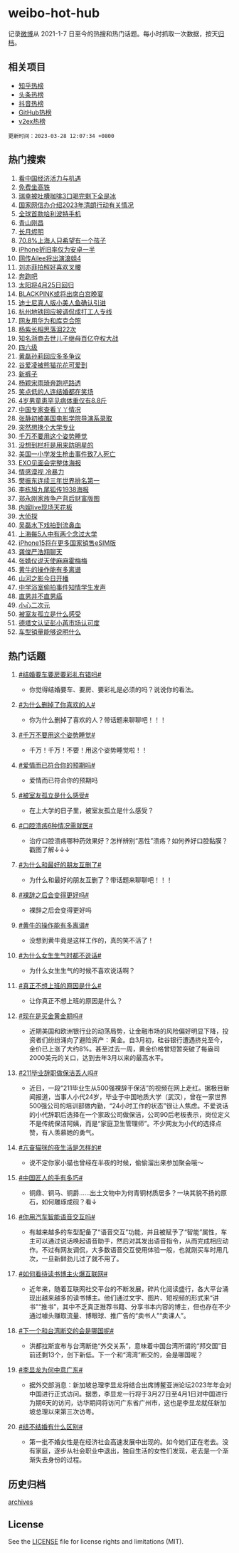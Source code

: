 # weibo-hot-hub

记录[微博](https://www.weibo.com)从 2021-1-7 日至今的热搜和热门话题。每小时抓取一次数据，按天[归档](archives)。

## 相关项目

- [知乎热榜](https://github.com/lonnyzhang423/zhihu-hot-hub)
- [头条热榜](https://github.com/lonnyzhang423/toutiao-hot-hub)
- [抖音热榜](https://github.com/lonnyzhang423/douyin-hot-hub)
- [GitHub热榜](https://github.com/lonnyzhang423/github-hot-hub)
- [v2ex热榜](https://github.com/lonnyzhang423/v2ex-hot-hub)


`更新时间：2023-03-28 12:07:34 +0800`

## 热门搜索

1. [看中国经济活力与机遇](https://m.weibo.cn/search?containerid=100103type%3D1%26t%3D10%26q%3D%23%E7%9C%8B%E4%B8%AD%E5%9B%BD%E7%BB%8F%E6%B5%8E%E6%B4%BB%E5%8A%9B%E4%B8%8E%E6%9C%BA%E9%81%87%23&stream_entry_id=51&isnewpage=1&extparam=seat%3D1%26pos%3D0%26cate%3D10103%26c_type%3D51%26stream_entry_id%3D51%26filter_type%3Drealtimehot%26dgr%3D0%26display_time%3D1679976452%26pre_seqid%3D1679976452553024269258&luicode=10000011&lfid=106003type%253D25%2526t%253D3%2526disable_hot%253D1%2526filter_type%253Drealtimehot)
1. [免费坐高铁](https://m.weibo.cn/search?containerid=100103type%3D1%26t%3D10%26q%3D%23%E5%85%8D%E8%B4%B9%E5%9D%90%E9%AB%98%E9%93%81%23&stream_entry_id=31&isnewpage=1&extparam=seat%3D1%26flag%3D16%26pos%3D0%26c_type%3D31%26filter_type%3Drealtimehot%26cate%3D5001%26dgr%3D0%26realpos%3D1%26stream_entry_id%3D31%26q%3D%2523%25E5%2585%258D%25E8%25B4%25B9%25E5%259D%2590%25E9%25AB%2598%25E9%2593%2581%2523%26band_rank%3D1%26lcate%3D5001%26display_time%3D1679976452%26pre_seqid%3D1679976452553024269258&luicode=10000011&lfid=106003type%253D25%2526t%253D3%2526disable_hot%253D1%2526filter_type%253Drealtimehot)
1. [瑞幸被吐槽咖啡3口喝完剩下全是冰](https://m.weibo.cn/search?containerid=100103type%3D1%26t%3D10%26q%3D%23%E7%91%9E%E5%B9%B8%E8%A2%AB%E5%90%90%E6%A7%BD%E5%92%96%E5%95%A13%E5%8F%A3%E5%96%9D%E5%AE%8C%E5%89%A9%E4%B8%8B%E5%85%A8%E6%98%AF%E5%86%B0%23&stream_entry_id=31&isnewpage=1&extparam=seat%3D1%26flag%3D2%26pos%3D1%26c_type%3D31%26filter_type%3Drealtimehot%26cate%3D5001%26dgr%3D0%26realpos%3D2%26stream_entry_id%3D31%26q%3D%2523%25E7%2591%259E%25E5%25B9%25B8%25E8%25A2%25AB%25E5%2590%2590%25E6%25A7%25BD%25E5%2592%2596%25E5%2595%25A13%25E5%258F%25A3%25E5%2596%259D%25E5%25AE%258C%25E5%2589%25A9%25E4%25B8%258B%25E5%2585%25A8%25E6%2598%25AF%25E5%2586%25B0%2523%26band_rank%3D2%26lcate%3D5001%26display_time%3D1679976452%26pre_seqid%3D1679976452553024269258&luicode=10000011&lfid=106003type%253D25%2526t%253D3%2526disable_hot%253D1%2526filter_type%253Drealtimehot)
1. [国家网信办介绍2023年清朗行动有关情况](https://m.weibo.cn/search?containerid=100103type%3D1%26t%3D10%26q%3D%23%E5%9B%BD%E5%AE%B6%E7%BD%91%E4%BF%A1%E5%8A%9E%E4%BB%8B%E7%BB%8D2023%E5%B9%B4%E6%B8%85%E6%9C%97%E8%A1%8C%E5%8A%A8%E6%9C%89%E5%85%B3%E6%83%85%E5%86%B5%23&stream_entry_id=31&isnewpage=1&extparam=seat%3D1%26flag%3D1%26pos%3D2%26c_type%3D31%26filter_type%3Drealtimehot%26cate%3D5001%26dgr%3D0%26realpos%3D3%26stream_entry_id%3D31%26q%3D%2523%25E5%259B%25BD%25E5%25AE%25B6%25E7%25BD%2591%25E4%25BF%25A1%25E5%258A%259E%25E4%25BB%258B%25E7%25BB%258D2023%25E5%25B9%25B4%25E6%25B8%2585%25E6%259C%2597%25E8%25A1%258C%25E5%258A%25A8%25E6%259C%2589%25E5%2585%25B3%25E6%2583%2585%25E5%2586%25B5%2523%26band_rank%3D3%26lcate%3D5001%26display_time%3D1679976452%26pre_seqid%3D1679976452553024269258&luicode=10000011&lfid=106003type%253D25%2526t%253D3%2526disable_hot%253D1%2526filter_type%253Drealtimehot)
1. [全球首款哈利波特手机](https://m.weibo.cn/search?containerid=100103type%3D1%26t%3D10%26q%3D%23%E5%85%A8%E7%90%83%E9%A6%96%E6%AC%BE%E5%93%88%E5%88%A9%E6%B3%A2%E7%89%B9%E6%89%8B%E6%9C%BA%23&stream_entry_id=31&isnewpage=1&extparam=seat%3D1%26pos%3D3%26c_type%3D31%26filter_type%3Drealtimehot%26adid%3D184146%26cate%3D5001%26dgr%3D0%26stream_entry_id%3D31%26topic_ad%3D1%26q%3D%2523%25E5%2585%25A8%25E7%2590%2583%25E9%25A6%2596%25E6%25AC%25BE%25E5%2593%2588%25E5%2588%25A9%25E6%25B3%25A2%25E7%2589%25B9%25E6%2589%258B%25E6%259C%25BA%2523%26band_rank%3D4%26lcate%3D5001%26display_time%3D1679976452%26pre_seqid%3D1679976452553024269258&luicode=10000011&lfid=106003type%253D25%2526t%253D3%2526disable_hot%253D1%2526filter_type%253Drealtimehot)
1. [青山刚昌](https://m.weibo.cn/search?containerid=100103type%3D1%26t%3D10%26q%3D%23%E9%9D%92%E5%B1%B1%E5%88%9A%E6%98%8C%23&stream_entry_id=31&isnewpage=1&extparam=seat%3D1%26flag%3D1%26pos%3D4%26c_type%3D31%26filter_type%3Drealtimehot%26cate%3D5001%26dgr%3D0%26realpos%3D4%26stream_entry_id%3D31%26q%3D%2523%25E9%259D%2592%25E5%25B1%25B1%25E5%2588%259A%25E6%2598%258C%2523%26band_rank%3D4%26lcate%3D5001%26display_time%3D1679976452%26pre_seqid%3D1679976452553024269258&luicode=10000011&lfid=106003type%253D25%2526t%253D3%2526disable_hot%253D1%2526filter_type%253Drealtimehot)
1. [长月烬明](https://m.weibo.cn/search?containerid=100103type%3D1%26t%3D10%26q%3D%E9%95%BF%E6%9C%88%E7%83%AC%E6%98%8E&stream_entry_id=31&isnewpage=1&extparam=seat%3D1%26flag%3D1%26pos%3D5%26c_type%3D31%26filter_type%3Drealtimehot%26cate%3D5001%26dgr%3D0%26realpos%3D5%26stream_entry_id%3D31%26q%3D%25E9%2595%25BF%25E6%259C%2588%25E7%2583%25AC%25E6%2598%258E%26band_rank%3D5%26lcate%3D5001%26display_time%3D1679976452%26pre_seqid%3D1679976452553024269258&luicode=10000011&lfid=106003type%253D25%2526t%253D3%2526disable_hot%253D1%2526filter_type%253Drealtimehot)
1. [70.8%上海人只希望有一个孩子](https://m.weibo.cn/search?containerid=100103type%3D1%26t%3D10%26q%3D%2370.8%25%E4%B8%8A%E6%B5%B7%E4%BA%BA%E5%8F%AA%E5%B8%8C%E6%9C%9B%E6%9C%89%E4%B8%80%E4%B8%AA%E5%AD%A9%E5%AD%90%23&stream_entry_id=31&isnewpage=1&extparam=seat%3D1%26flag%3D1%26pos%3D6%26c_type%3D31%26filter_type%3Drealtimehot%26cate%3D5001%26dgr%3D0%26realpos%3D6%26stream_entry_id%3D31%26q%3D%252370.8%2525%25E4%25B8%258A%25E6%25B5%25B7%25E4%25BA%25BA%25E5%258F%25AA%25E5%25B8%258C%25E6%259C%259B%25E6%259C%2589%25E4%25B8%2580%25E4%25B8%25AA%25E5%25AD%25A9%25E5%25AD%2590%2523%26band_rank%3D6%26lcate%3D5001%26display_time%3D1679976452%26pre_seqid%3D1679976452553024269258&luicode=10000011&lfid=106003type%253D25%2526t%253D3%2526disable_hot%253D1%2526filter_type%253Drealtimehot)
1. [iPhone折旧率仅为安卓一半](https://m.weibo.cn/search?containerid=100103type%3D1%26t%3D10%26q%3D%23iPhone%E6%8A%98%E6%97%A7%E7%8E%87%E4%BB%85%E4%B8%BA%E5%AE%89%E5%8D%93%E4%B8%80%E5%8D%8A%23&stream_entry_id=31&isnewpage=1&extparam=seat%3D1%26flag%3D0%26pos%3D7%26c_type%3D31%26filter_type%3Drealtimehot%26cate%3D5001%26dgr%3D0%26realpos%3D7%26stream_entry_id%3D31%26q%3D%2523iPhone%25E6%258A%2598%25E6%2597%25A7%25E7%258E%2587%25E4%25BB%2585%25E4%25B8%25BA%25E5%25AE%2589%25E5%258D%2593%25E4%25B8%2580%25E5%258D%258A%2523%26band_rank%3D7%26lcate%3D5001%26display_time%3D1679976452%26pre_seqid%3D1679976452553024269258&luicode=10000011&lfid=106003type%253D25%2526t%253D3%2526disable_hot%253D1%2526filter_type%253Drealtimehot)
1. [网传Ailee将出演浪姐4](https://m.weibo.cn/search?containerid=100103type%3D1%26t%3D10%26q%3D%23%E7%BD%91%E4%BC%A0Ailee%E5%B0%86%E5%87%BA%E6%BC%94%E6%B5%AA%E5%A7%904%23&stream_entry_id=31&isnewpage=1&extparam=seat%3D1%26flag%3D1%26pos%3D8%26c_type%3D31%26filter_type%3Drealtimehot%26cate%3D5001%26dgr%3D0%26realpos%3D8%26stream_entry_id%3D31%26q%3D%2523%25E7%25BD%2591%25E4%25BC%25A0Ailee%25E5%25B0%2586%25E5%2587%25BA%25E6%25BC%2594%25E6%25B5%25AA%25E5%25A7%25904%2523%26band_rank%3D8%26lcate%3D5001%26display_time%3D1679976452%26pre_seqid%3D1679976452553024269258&luicode=10000011&lfid=106003type%253D25%2526t%253D3%2526disable_hot%253D1%2526filter_type%253Drealtimehot)
1. [刘亦菲拍照好喜欢叉腰](https://m.weibo.cn/search?containerid=100103type%3D1%26t%3D10%26q%3D%23%E5%88%98%E4%BA%A6%E8%8F%B2%E6%8B%8D%E7%85%A7%E5%A5%BD%E5%96%9C%E6%AC%A2%E5%8F%89%E8%85%B0%23&stream_entry_id=31&isnewpage=1&extparam=seat%3D1%26flag%3D1%26pos%3D9%26c_type%3D31%26filter_type%3Drealtimehot%26cate%3D5001%26dgr%3D0%26realpos%3D9%26stream_entry_id%3D31%26q%3D%2523%25E5%2588%2598%25E4%25BA%25A6%25E8%258F%25B2%25E6%258B%258D%25E7%2585%25A7%25E5%25A5%25BD%25E5%2596%259C%25E6%25AC%25A2%25E5%258F%2589%25E8%2585%25B0%2523%26band_rank%3D9%26lcate%3D5001%26display_time%3D1679976452%26pre_seqid%3D1679976452553024269258&luicode=10000011&lfid=106003type%253D25%2526t%253D3%2526disable_hot%253D1%2526filter_type%253Drealtimehot)
1. [奔跑吧](https://m.weibo.cn/search?containerid=100103type%3D1%26t%3D10%26q%3D%E5%A5%94%E8%B7%91%E5%90%A7&stream_entry_id=31&isnewpage=1&extparam=seat%3D1%26flag%3D1%26pos%3D10%26c_type%3D31%26filter_type%3Drealtimehot%26cate%3D5001%26dgr%3D0%26realpos%3D10%26stream_entry_id%3D31%26q%3D%25E5%25A5%2594%25E8%25B7%2591%25E5%2590%25A7%26band_rank%3D10%26lcate%3D5001%26display_time%3D1679976452%26pre_seqid%3D1679976452553024269258&luicode=10000011&lfid=106003type%253D25%2526t%253D3%2526disable_hot%253D1%2526filter_type%253Drealtimehot)
1. [太阳将4月25日回归](https://m.weibo.cn/search?containerid=100103type%3D1%26t%3D10%26q%3D%23%E5%A4%AA%E9%98%B3%E5%B0%864%E6%9C%8825%E6%97%A5%E5%9B%9E%E5%BD%92%23&stream_entry_id=31&isnewpage=1&extparam=seat%3D1%26flag%3D1%26pos%3D11%26c_type%3D31%26filter_type%3Drealtimehot%26cate%3D5001%26dgr%3D0%26realpos%3D11%26stream_entry_id%3D31%26q%3D%2523%25E5%25A4%25AA%25E9%2598%25B3%25E5%25B0%25864%25E6%259C%258825%25E6%2597%25A5%25E5%259B%259E%25E5%25BD%2592%2523%26band_rank%3D11%26lcate%3D5001%26display_time%3D1679976452%26pre_seqid%3D1679976452553024269258&luicode=10000011&lfid=106003type%253D25%2526t%253D3%2526disable_hot%253D1%2526filter_type%253Drealtimehot)
1. [BLACKPINK或将出席白宫晚宴](https://m.weibo.cn/search?containerid=100103type%3D1%26t%3D10%26q%3D%23BLACKPINK%E6%88%96%E5%B0%86%E5%87%BA%E5%B8%AD%E7%99%BD%E5%AE%AB%E6%99%9A%E5%AE%B4%23&stream_entry_id=31&isnewpage=1&extparam=seat%3D1%26flag%3D0%26pos%3D12%26c_type%3D31%26filter_type%3Drealtimehot%26cate%3D5001%26dgr%3D0%26realpos%3D12%26stream_entry_id%3D31%26q%3D%2523BLACKPINK%25E6%2588%2596%25E5%25B0%2586%25E5%2587%25BA%25E5%25B8%25AD%25E7%2599%25BD%25E5%25AE%25AB%25E6%2599%259A%25E5%25AE%25B4%2523%26band_rank%3D12%26lcate%3D5001%26display_time%3D1679976452%26pre_seqid%3D1679976452553024269258&luicode=10000011&lfid=106003type%253D25%2526t%253D3%2526disable_hot%253D1%2526filter_type%253Drealtimehot)
1. [迪士尼真人版小美人鱼确认引进](https://m.weibo.cn/search?containerid=100103type%3D1%26t%3D10%26q%3D%23%E8%BF%AA%E5%A3%AB%E5%B0%BC%E7%9C%9F%E4%BA%BA%E7%89%88%E5%B0%8F%E7%BE%8E%E4%BA%BA%E9%B1%BC%E7%A1%AE%E8%AE%A4%E5%BC%95%E8%BF%9B%23&stream_entry_id=31&isnewpage=1&extparam=seat%3D1%26flag%3D1%26pos%3D13%26c_type%3D31%26filter_type%3Drealtimehot%26cate%3D5001%26dgr%3D0%26realpos%3D13%26stream_entry_id%3D31%26q%3D%2523%25E8%25BF%25AA%25E5%25A3%25AB%25E5%25B0%25BC%25E7%259C%259F%25E4%25BA%25BA%25E7%2589%2588%25E5%25B0%258F%25E7%25BE%258E%25E4%25BA%25BA%25E9%25B1%25BC%25E7%25A1%25AE%25E8%25AE%25A4%25E5%25BC%2595%25E8%25BF%259B%2523%26band_rank%3D13%26lcate%3D5001%26display_time%3D1679976452%26pre_seqid%3D1679976452553024269258&luicode=10000011&lfid=106003type%253D25%2526t%253D3%2526disable_hot%253D1%2526filter_type%253Drealtimehot)
1. [杭州地铁回应被调侃成打工人专线](https://m.weibo.cn/search?containerid=100103type%3D1%26t%3D10%26q%3D%23%E6%9D%AD%E5%B7%9E%E5%9C%B0%E9%93%81%E5%9B%9E%E5%BA%94%E8%A2%AB%E8%B0%83%E4%BE%83%E6%88%90%E6%89%93%E5%B7%A5%E4%BA%BA%E4%B8%93%E7%BA%BF%23&stream_entry_id=31&isnewpage=1&extparam=seat%3D1%26flag%3D1%26pos%3D14%26c_type%3D31%26filter_type%3Drealtimehot%26cate%3D5001%26dgr%3D0%26realpos%3D14%26stream_entry_id%3D31%26q%3D%2523%25E6%259D%25AD%25E5%25B7%259E%25E5%259C%25B0%25E9%2593%2581%25E5%259B%259E%25E5%25BA%2594%25E8%25A2%25AB%25E8%25B0%2583%25E4%25BE%2583%25E6%2588%2590%25E6%2589%2593%25E5%25B7%25A5%25E4%25BA%25BA%25E4%25B8%2593%25E7%25BA%25BF%2523%26band_rank%3D14%26lcate%3D5001%26display_time%3D1679976452%26pre_seqid%3D1679976452553024269258&luicode=10000011&lfid=106003type%253D25%2526t%253D3%2526disable_hot%253D1%2526filter_type%253Drealtimehot)
1. [网友用华为和库克合照](https://m.weibo.cn/search?containerid=100103type%3D1%26t%3D10%26q%3D%23%E7%BD%91%E5%8F%8B%E7%94%A8%E5%8D%8E%E4%B8%BA%E5%92%8C%E5%BA%93%E5%85%8B%E5%90%88%E7%85%A7%23&stream_entry_id=31&isnewpage=1&extparam=seat%3D1%26flag%3D1%26pos%3D15%26c_type%3D31%26filter_type%3Drealtimehot%26cate%3D5001%26dgr%3D0%26realpos%3D15%26stream_entry_id%3D31%26q%3D%2523%25E7%25BD%2591%25E5%258F%258B%25E7%2594%25A8%25E5%258D%258E%25E4%25B8%25BA%25E5%2592%258C%25E5%25BA%2593%25E5%2585%258B%25E5%2590%2588%25E7%2585%25A7%2523%26band_rank%3D15%26lcate%3D5001%26display_time%3D1679976452%26pre_seqid%3D1679976452553024269258&luicode=10000011&lfid=106003type%253D25%2526t%253D3%2526disable_hot%253D1%2526filter_type%253Drealtimehot)
1. [杨紫长相思落泪22次](https://m.weibo.cn/search?containerid=100103type%3D1%26t%3D10%26q%3D%23%E6%9D%A8%E7%B4%AB%E9%95%BF%E7%9B%B8%E6%80%9D%E8%90%BD%E6%B3%AA22%E6%AC%A1%23&stream_entry_id=31&isnewpage=1&extparam=seat%3D1%26flag%3D1%26pos%3D16%26c_type%3D31%26filter_type%3Drealtimehot%26cate%3D5001%26dgr%3D0%26realpos%3D16%26stream_entry_id%3D31%26q%3D%2523%25E6%259D%25A8%25E7%25B4%25AB%25E9%2595%25BF%25E7%259B%25B8%25E6%2580%259D%25E8%2590%25BD%25E6%25B3%25AA22%25E6%25AC%25A1%2523%26band_rank%3D16%26lcate%3D5001%26display_time%3D1679976452%26pre_seqid%3D1679976452553024269258&luicode=10000011&lfid=106003type%253D25%2526t%253D3%2526disable_hot%253D1%2526filter_type%253Drealtimehot)
1. [知名浙商去世儿子继母百亿夺权大战](https://m.weibo.cn/search?containerid=100103type%3D1%26t%3D10%26q%3D%23%E7%9F%A5%E5%90%8D%E6%B5%99%E5%95%86%E5%8E%BB%E4%B8%96%E5%84%BF%E5%AD%90%E7%BB%A7%E6%AF%8D%E7%99%BE%E4%BA%BF%E5%A4%BA%E6%9D%83%E5%A4%A7%E6%88%98%23&stream_entry_id=31&isnewpage=1&extparam=seat%3D1%26flag%3D2%26pos%3D17%26c_type%3D31%26filter_type%3Drealtimehot%26cate%3D5001%26dgr%3D0%26realpos%3D17%26stream_entry_id%3D31%26q%3D%2523%25E7%259F%25A5%25E5%2590%258D%25E6%25B5%2599%25E5%2595%2586%25E5%258E%25BB%25E4%25B8%2596%25E5%2584%25BF%25E5%25AD%2590%25E7%25BB%25A7%25E6%25AF%258D%25E7%2599%25BE%25E4%25BA%25BF%25E5%25A4%25BA%25E6%259D%2583%25E5%25A4%25A7%25E6%2588%2598%2523%26band_rank%3D17%26lcate%3D5001%26display_time%3D1679976452%26pre_seqid%3D1679976452553024269258&luicode=10000011&lfid=106003type%253D25%2526t%253D3%2526disable_hot%253D1%2526filter_type%253Drealtimehot)
1. [四六级](https://m.weibo.cn/search?containerid=100103type%3D1%26t%3D10%26q%3D%E5%9B%9B%E5%85%AD%E7%BA%A7&stream_entry_id=31&isnewpage=1&extparam=seat%3D1%26flag%3D0%26pos%3D18%26c_type%3D31%26filter_type%3Drealtimehot%26cate%3D5001%26dgr%3D0%26realpos%3D18%26stream_entry_id%3D31%26q%3D%25E5%259B%259B%25E5%2585%25AD%25E7%25BA%25A7%26band_rank%3D18%26lcate%3D5001%26display_time%3D1679976452%26pre_seqid%3D1679976452553024269258&luicode=10000011&lfid=106003type%253D25%2526t%253D3%2526disable_hot%253D1%2526filter_type%253Drealtimehot)
1. [黄磊孙莉回应多多争议](https://m.weibo.cn/search?containerid=100103type%3D1%26t%3D10%26q%3D%23%E9%BB%84%E7%A3%8A%E5%AD%99%E8%8E%89%E5%9B%9E%E5%BA%94%E5%A4%9A%E5%A4%9A%E4%BA%89%E8%AE%AE%23&stream_entry_id=31&isnewpage=1&extparam=seat%3D1%26flag%3D2%26pos%3D19%26c_type%3D31%26filter_type%3Drealtimehot%26cate%3D5001%26dgr%3D0%26realpos%3D19%26stream_entry_id%3D31%26q%3D%2523%25E9%25BB%2584%25E7%25A3%258A%25E5%25AD%2599%25E8%258E%2589%25E5%259B%259E%25E5%25BA%2594%25E5%25A4%259A%25E5%25A4%259A%25E4%25BA%2589%25E8%25AE%25AE%2523%26band_rank%3D19%26lcate%3D5001%26display_time%3D1679976452%26pre_seqid%3D1679976452553024269258&luicode=10000011&lfid=106003type%253D25%2526t%253D3%2526disable_hot%253D1%2526filter_type%253Drealtimehot)
1. [谷爱凌被熊猫花花可爱到](https://m.weibo.cn/search?containerid=100103type%3D1%26t%3D10%26q%3D%23%E8%B0%B7%E7%88%B1%E5%87%8C%E8%A2%AB%E7%86%8A%E7%8C%AB%E8%8A%B1%E8%8A%B1%E5%8F%AF%E7%88%B1%E5%88%B0%23&stream_entry_id=31&isnewpage=1&extparam=seat%3D1%26flag%3D0%26pos%3D20%26c_type%3D31%26filter_type%3Drealtimehot%26cate%3D5001%26dgr%3D0%26realpos%3D20%26stream_entry_id%3D31%26q%3D%2523%25E8%25B0%25B7%25E7%2588%25B1%25E5%2587%258C%25E8%25A2%25AB%25E7%2586%258A%25E7%258C%25AB%25E8%258A%25B1%25E8%258A%25B1%25E5%258F%25AF%25E7%2588%25B1%25E5%2588%25B0%2523%26band_rank%3D20%26lcate%3D5001%26display_time%3D1679976452%26pre_seqid%3D1679976452553024269258&luicode=10000011&lfid=106003type%253D25%2526t%253D3%2526disable_hot%253D1%2526filter_type%253Drealtimehot)
1. [新裤子](https://m.weibo.cn/search?containerid=100103type%3D1%26t%3D10%26q%3D%E6%96%B0%E8%A3%A4%E5%AD%90&stream_entry_id=31&isnewpage=1&extparam=seat%3D1%26flag%3D1%26pos%3D21%26c_type%3D31%26filter_type%3Drealtimehot%26cate%3D5001%26dgr%3D0%26realpos%3D21%26stream_entry_id%3D31%26q%3D%25E6%2596%25B0%25E8%25A3%25A4%25E5%25AD%2590%26band_rank%3D21%26lcate%3D5001%26display_time%3D1679976452%26pre_seqid%3D1679976452553024269258&luicode=10000011&lfid=106003type%253D25%2526t%253D3%2526disable_hot%253D1%2526filter_type%253Drealtimehot)
1. [杨颖宋雨琦奔跑吧路透](https://m.weibo.cn/search?containerid=100103type%3D1%26t%3D10%26q%3D%23%E6%9D%A8%E9%A2%96%E5%AE%8B%E9%9B%A8%E7%90%A6%E5%A5%94%E8%B7%91%E5%90%A7%E8%B7%AF%E9%80%8F%23&stream_entry_id=31&isnewpage=1&extparam=seat%3D1%26flag%3D1%26pos%3D22%26c_type%3D31%26filter_type%3Drealtimehot%26cate%3D5001%26dgr%3D0%26realpos%3D22%26stream_entry_id%3D31%26q%3D%2523%25E6%259D%25A8%25E9%25A2%2596%25E5%25AE%258B%25E9%259B%25A8%25E7%2590%25A6%25E5%25A5%2594%25E8%25B7%2591%25E5%2590%25A7%25E8%25B7%25AF%25E9%2580%258F%2523%26band_rank%3D22%26lcate%3D5001%26display_time%3D1679976452%26pre_seqid%3D1679976452553024269258&luicode=10000011&lfid=106003type%253D25%2526t%253D3%2526disable_hot%253D1%2526filter_type%253Drealtimehot)
1. [笑点低的人连结婚都在笑场](https://m.weibo.cn/search?containerid=100103type%3D1%26t%3D10%26q%3D%23%E7%AC%91%E7%82%B9%E4%BD%8E%E7%9A%84%E4%BA%BA%E8%BF%9E%E7%BB%93%E5%A9%9A%E9%83%BD%E5%9C%A8%E7%AC%91%E5%9C%BA%23&stream_entry_id=31&isnewpage=1&extparam=seat%3D1%26flag%3D1%26pos%3D23%26c_type%3D31%26filter_type%3Drealtimehot%26cate%3D5001%26dgr%3D0%26realpos%3D23%26stream_entry_id%3D31%26q%3D%2523%25E7%25AC%2591%25E7%2582%25B9%25E4%25BD%258E%25E7%259A%2584%25E4%25BA%25BA%25E8%25BF%259E%25E7%25BB%2593%25E5%25A9%259A%25E9%2583%25BD%25E5%259C%25A8%25E7%25AC%2591%25E5%259C%25BA%2523%26band_rank%3D23%26lcate%3D5001%26display_time%3D1679976452%26pre_seqid%3D1679976452553024269258&luicode=10000011&lfid=106003type%253D25%2526t%253D3%2526disable_hot%253D1%2526filter_type%253Drealtimehot)
1. [4岁男童患罕见病体重仅有8.8斤](https://m.weibo.cn/search?containerid=100103type%3D1%26t%3D10%26q%3D%234%E5%B2%81%E7%94%B7%E7%AB%A5%E6%82%A3%E7%BD%95%E8%A7%81%E7%97%85%E4%BD%93%E9%87%8D%E4%BB%85%E6%9C%898.8%E6%96%A4%23&stream_entry_id=31&isnewpage=1&extparam=seat%3D1%26flag%3D1%26pos%3D24%26c_type%3D31%26filter_type%3Drealtimehot%26cate%3D5001%26dgr%3D0%26realpos%3D24%26stream_entry_id%3D31%26q%3D%25234%25E5%25B2%2581%25E7%2594%25B7%25E7%25AB%25A5%25E6%2582%25A3%25E7%25BD%2595%25E8%25A7%2581%25E7%2597%2585%25E4%25BD%2593%25E9%2587%258D%25E4%25BB%2585%25E6%259C%25898.8%25E6%2596%25A4%2523%26band_rank%3D24%26lcate%3D5001%26display_time%3D1679976452%26pre_seqid%3D1679976452553024269258&luicode=10000011&lfid=106003type%253D25%2526t%253D3%2526disable_hot%253D1%2526filter_type%253Drealtimehot)
1. [中国专家查看丫丫情况](https://m.weibo.cn/search?containerid=100103type%3D1%26t%3D10%26q%3D%23%E4%B8%AD%E5%9B%BD%E4%B8%93%E5%AE%B6%E6%9F%A5%E7%9C%8B%E4%B8%AB%E4%B8%AB%E6%83%85%E5%86%B5%23&stream_entry_id=31&isnewpage=1&extparam=seat%3D1%26flag%3D0%26pos%3D25%26c_type%3D31%26filter_type%3Drealtimehot%26cate%3D5001%26dgr%3D0%26realpos%3D25%26stream_entry_id%3D31%26q%3D%2523%25E4%25B8%25AD%25E5%259B%25BD%25E4%25B8%2593%25E5%25AE%25B6%25E6%259F%25A5%25E7%259C%258B%25E4%25B8%25AB%25E4%25B8%25AB%25E6%2583%2585%25E5%2586%25B5%2523%26band_rank%3D25%26lcate%3D5001%26display_time%3D1679976452%26pre_seqid%3D1679976452553024269258&luicode=10000011&lfid=106003type%253D25%2526t%253D3%2526disable_hot%253D1%2526filter_type%253Drealtimehot)
1. [张静初被美国电影学院导演系录取](https://m.weibo.cn/search?containerid=100103type%3D1%26t%3D10%26q%3D%23%E5%BC%A0%E9%9D%99%E5%88%9D%E8%A2%AB%E7%BE%8E%E5%9B%BD%E7%94%B5%E5%BD%B1%E5%AD%A6%E9%99%A2%E5%AF%BC%E6%BC%94%E7%B3%BB%E5%BD%95%E5%8F%96%23&stream_entry_id=31&isnewpage=1&extparam=seat%3D1%26flag%3D1%26pos%3D26%26c_type%3D31%26filter_type%3Drealtimehot%26cate%3D5001%26dgr%3D0%26realpos%3D26%26stream_entry_id%3D31%26q%3D%2523%25E5%25BC%25A0%25E9%259D%2599%25E5%2588%259D%25E8%25A2%25AB%25E7%25BE%258E%25E5%259B%25BD%25E7%2594%25B5%25E5%25BD%25B1%25E5%25AD%25A6%25E9%2599%25A2%25E5%25AF%25BC%25E6%25BC%2594%25E7%25B3%25BB%25E5%25BD%2595%25E5%258F%2596%2523%26band_rank%3D26%26lcate%3D5001%26display_time%3D1679976452%26pre_seqid%3D1679976452553024269258&luicode=10000011&lfid=106003type%253D25%2526t%253D3%2526disable_hot%253D1%2526filter_type%253Drealtimehot)
1. [突然想换个大学专业](https://m.weibo.cn/search?containerid=100103type%3D1%26t%3D10%26q%3D%23%E7%AA%81%E7%84%B6%E6%83%B3%E6%8D%A2%E4%B8%AA%E5%A4%A7%E5%AD%A6%E4%B8%93%E4%B8%9A%23&stream_entry_id=31&isnewpage=1&extparam=seat%3D1%26flag%3D1%26pos%3D27%26c_type%3D31%26filter_type%3Drealtimehot%26cate%3D5001%26dgr%3D0%26realpos%3D27%26stream_entry_id%3D31%26q%3D%2523%25E7%25AA%2581%25E7%2584%25B6%25E6%2583%25B3%25E6%258D%25A2%25E4%25B8%25AA%25E5%25A4%25A7%25E5%25AD%25A6%25E4%25B8%2593%25E4%25B8%259A%2523%26band_rank%3D27%26lcate%3D5001%26display_time%3D1679976452%26pre_seqid%3D1679976452553024269258&luicode=10000011&lfid=106003type%253D25%2526t%253D3%2526disable_hot%253D1%2526filter_type%253Drealtimehot)
1. [千万不要用这个姿势睡觉](https://m.weibo.cn/search?containerid=100103type%3D1%26t%3D10%26q%3D%23%E5%8D%83%E4%B8%87%E4%B8%8D%E8%A6%81%E7%94%A8%E8%BF%99%E4%B8%AA%E5%A7%BF%E5%8A%BF%E7%9D%A1%E8%A7%89%23&stream_entry_id=31&isnewpage=1&extparam=seat%3D1%26flag%3D0%26pos%3D28%26c_type%3D31%26filter_type%3Drealtimehot%26cate%3D5001%26dgr%3D0%26realpos%3D28%26stream_entry_id%3D31%26q%3D%2523%25E5%258D%2583%25E4%25B8%2587%25E4%25B8%258D%25E8%25A6%2581%25E7%2594%25A8%25E8%25BF%2599%25E4%25B8%25AA%25E5%25A7%25BF%25E5%258A%25BF%25E7%259D%25A1%25E8%25A7%2589%2523%26band_rank%3D28%26lcate%3D5001%26display_time%3D1679976452%26pre_seqid%3D1679976452553024269258&luicode=10000011&lfid=106003type%253D25%2526t%253D3%2526disable_hot%253D1%2526filter_type%253Drealtimehot)
1. [没想到栏杆是用来防明星的](https://m.weibo.cn/search?containerid=100103type%3D1%26t%3D10%26q%3D%23%E6%B2%A1%E6%83%B3%E5%88%B0%E6%A0%8F%E6%9D%86%E6%98%AF%E7%94%A8%E6%9D%A5%E9%98%B2%E6%98%8E%E6%98%9F%E7%9A%84%23&stream_entry_id=31&isnewpage=1&extparam=seat%3D1%26flag%3D1%26pos%3D29%26c_type%3D31%26filter_type%3Drealtimehot%26cate%3D5001%26dgr%3D0%26realpos%3D29%26stream_entry_id%3D31%26q%3D%2523%25E6%25B2%25A1%25E6%2583%25B3%25E5%2588%25B0%25E6%25A0%258F%25E6%259D%2586%25E6%2598%25AF%25E7%2594%25A8%25E6%259D%25A5%25E9%2598%25B2%25E6%2598%258E%25E6%2598%259F%25E7%259A%2584%2523%26band_rank%3D29%26lcate%3D5001%26display_time%3D1679976452%26pre_seqid%3D1679976452553024269258&luicode=10000011&lfid=106003type%253D25%2526t%253D3%2526disable_hot%253D1%2526filter_type%253Drealtimehot)
1. [美国一小学发生枪击事件致7人死亡](https://m.weibo.cn/search?containerid=100103type%3D1%26t%3D10%26q%3D%23%E7%BE%8E%E5%9B%BD%E4%B8%80%E5%B0%8F%E5%AD%A6%E5%8F%91%E7%94%9F%E6%9E%AA%E5%87%BB%E4%BA%8B%E4%BB%B6%E8%87%B47%E4%BA%BA%E6%AD%BB%E4%BA%A1%23&stream_entry_id=31&isnewpage=1&extparam=seat%3D1%26flag%3D0%26pos%3D30%26c_type%3D31%26filter_type%3Drealtimehot%26cate%3D5001%26dgr%3D0%26realpos%3D30%26stream_entry_id%3D31%26q%3D%2523%25E7%25BE%258E%25E5%259B%25BD%25E4%25B8%2580%25E5%25B0%258F%25E5%25AD%25A6%25E5%258F%2591%25E7%2594%259F%25E6%259E%25AA%25E5%2587%25BB%25E4%25BA%258B%25E4%25BB%25B6%25E8%2587%25B47%25E4%25BA%25BA%25E6%25AD%25BB%25E4%25BA%25A1%2523%26band_rank%3D30%26lcate%3D5001%26display_time%3D1679976452%26pre_seqid%3D1679976452553024269258&luicode=10000011&lfid=106003type%253D25%2526t%253D3%2526disable_hot%253D1%2526filter_type%253Drealtimehot)
1. [EXO见面会完整体海报](https://m.weibo.cn/search?containerid=100103type%3D1%26t%3D10%26q%3D%23EXO%E8%A7%81%E9%9D%A2%E4%BC%9A%E5%AE%8C%E6%95%B4%E4%BD%93%E6%B5%B7%E6%8A%A5%23&stream_entry_id=31&isnewpage=1&extparam=seat%3D1%26flag%3D1%26pos%3D31%26c_type%3D31%26filter_type%3Drealtimehot%26cate%3D5001%26dgr%3D0%26realpos%3D31%26stream_entry_id%3D31%26q%3D%2523EXO%25E8%25A7%2581%25E9%259D%25A2%25E4%25BC%259A%25E5%25AE%258C%25E6%2595%25B4%25E4%25BD%2593%25E6%25B5%25B7%25E6%258A%25A5%2523%26band_rank%3D31%26lcate%3D5001%26display_time%3D1679976452%26pre_seqid%3D1679976452553024269258&luicode=10000011&lfid=106003type%253D25%2526t%253D3%2526disable_hot%253D1%2526filter_type%253Drealtimehot)
1. [情感漠视 冷暴力](https://m.weibo.cn/search?containerid=100103type%3D1%26t%3D10%26q%3D%E6%83%85%E6%84%9F%E6%BC%A0%E8%A7%86+%E5%86%B7%E6%9A%B4%E5%8A%9B&stream_entry_id=31&isnewpage=1&extparam=seat%3D1%26flag%3D0%26pos%3D32%26c_type%3D31%26filter_type%3Drealtimehot%26cate%3D5001%26dgr%3D0%26realpos%3D32%26stream_entry_id%3D31%26q%3D%25E6%2583%2585%25E6%2584%259F%25E6%25BC%25A0%25E8%25A7%2586%2520%25E5%2586%25B7%25E6%259A%25B4%25E5%258A%259B%26band_rank%3D32%26lcate%3D5001%26display_time%3D1679976452%26pre_seqid%3D1679976452553024269258&luicode=10000011&lfid=106003type%253D25%2526t%253D3%2526disable_hot%253D1%2526filter_type%253Drealtimehot)
1. [樊振东连续三年世界排名第一](https://m.weibo.cn/search?containerid=100103type%3D1%26t%3D10%26q%3D%23%E6%A8%8A%E6%8C%AF%E4%B8%9C%E8%BF%9E%E7%BB%AD%E4%B8%89%E5%B9%B4%E4%B8%96%E7%95%8C%E6%8E%92%E5%90%8D%E7%AC%AC%E4%B8%80%23&stream_entry_id=31&isnewpage=1&extparam=seat%3D1%26flag%3D0%26pos%3D33%26c_type%3D31%26filter_type%3Drealtimehot%26cate%3D5001%26dgr%3D0%26realpos%3D33%26stream_entry_id%3D31%26q%3D%2523%25E6%25A8%258A%25E6%258C%25AF%25E4%25B8%259C%25E8%25BF%259E%25E7%25BB%25AD%25E4%25B8%2589%25E5%25B9%25B4%25E4%25B8%2596%25E7%2595%258C%25E6%258E%2592%25E5%2590%258D%25E7%25AC%25AC%25E4%25B8%2580%2523%26band_rank%3D33%26lcate%3D5001%26display_time%3D1679976452%26pre_seqid%3D1679976452553024269258&luicode=10000011&lfid=106003type%253D25%2526t%253D3%2526disable_hot%253D1%2526filter_type%253Drealtimehot)
1. [李栋旭九尾狐传1938海报](https://m.weibo.cn/search?containerid=100103type%3D1%26t%3D10%26q%3D%23%E6%9D%8E%E6%A0%8B%E6%97%AD%E4%B9%9D%E5%B0%BE%E7%8B%90%E4%BC%A01938%E6%B5%B7%E6%8A%A5%23&stream_entry_id=31&isnewpage=1&extparam=seat%3D1%26flag%3D0%26pos%3D34%26c_type%3D31%26filter_type%3Drealtimehot%26cate%3D5001%26dgr%3D0%26realpos%3D34%26stream_entry_id%3D31%26q%3D%2523%25E6%259D%258E%25E6%25A0%258B%25E6%2597%25AD%25E4%25B9%259D%25E5%25B0%25BE%25E7%258B%2590%25E4%25BC%25A01938%25E6%25B5%25B7%25E6%258A%25A5%2523%26band_rank%3D34%26lcate%3D5001%26display_time%3D1679976452%26pre_seqid%3D1679976452553024269258&luicode=10000011&lfid=106003type%253D25%2526t%253D3%2526disable_hot%253D1%2526filter_type%253Drealtimehot)
1. [郑永刚家族争产背后财富版图](https://m.weibo.cn/search?containerid=100103type%3D1%26t%3D10%26q%3D%23%E9%83%91%E6%B0%B8%E5%88%9A%E5%AE%B6%E6%97%8F%E4%BA%89%E4%BA%A7%E8%83%8C%E5%90%8E%E8%B4%A2%E5%AF%8C%E7%89%88%E5%9B%BE%23&stream_entry_id=31&isnewpage=1&extparam=seat%3D1%26flag%3D1%26pos%3D35%26c_type%3D31%26filter_type%3Drealtimehot%26cate%3D5001%26dgr%3D0%26realpos%3D35%26stream_entry_id%3D31%26q%3D%2523%25E9%2583%2591%25E6%25B0%25B8%25E5%2588%259A%25E5%25AE%25B6%25E6%2597%258F%25E4%25BA%2589%25E4%25BA%25A7%25E8%2583%258C%25E5%2590%258E%25E8%25B4%25A2%25E5%25AF%258C%25E7%2589%2588%25E5%259B%25BE%2523%26band_rank%3D35%26lcate%3D5001%26display_time%3D1679976452%26pre_seqid%3D1679976452553024269258&luicode=10000011&lfid=106003type%253D25%2526t%253D3%2526disable_hot%253D1%2526filter_type%253Drealtimehot)
1. [内娱live现场天花板](https://m.weibo.cn/search?containerid=100103type%3D1%26t%3D10%26q%3D%23%E5%86%85%E5%A8%B1live%E7%8E%B0%E5%9C%BA%E5%A4%A9%E8%8A%B1%E6%9D%BF%23&stream_entry_id=31&isnewpage=1&extparam=seat%3D1%26flag%3D1%26pos%3D36%26c_type%3D31%26filter_type%3Drealtimehot%26cate%3D5001%26dgr%3D0%26realpos%3D36%26stream_entry_id%3D31%26q%3D%2523%25E5%2586%2585%25E5%25A8%25B1live%25E7%258E%25B0%25E5%259C%25BA%25E5%25A4%25A9%25E8%258A%25B1%25E6%259D%25BF%2523%26band_rank%3D36%26lcate%3D5001%26display_time%3D1679976452%26pre_seqid%3D1679976452553024269258&luicode=10000011&lfid=106003type%253D25%2526t%253D3%2526disable_hot%253D1%2526filter_type%253Drealtimehot)
1. [大侦探](https://m.weibo.cn/search?containerid=100103type%3D1%26t%3D10%26q%3D%E5%A4%A7%E4%BE%A6%E6%8E%A2&stream_entry_id=31&isnewpage=1&extparam=seat%3D1%26flag%3D1%26pos%3D37%26c_type%3D31%26filter_type%3Drealtimehot%26cate%3D5001%26dgr%3D0%26realpos%3D37%26stream_entry_id%3D31%26q%3D%25E5%25A4%25A7%25E4%25BE%25A6%25E6%258E%25A2%26band_rank%3D37%26lcate%3D5001%26display_time%3D1679976452%26pre_seqid%3D1679976452553024269258&luicode=10000011&lfid=106003type%253D25%2526t%253D3%2526disable_hot%253D1%2526filter_type%253Drealtimehot)
1. [吴磊水下戏拍到流鼻血](https://m.weibo.cn/search?containerid=100103type%3D1%26t%3D10%26q%3D%23%E5%90%B4%E7%A3%8A%E6%B0%B4%E4%B8%8B%E6%88%8F%E6%8B%8D%E5%88%B0%E6%B5%81%E9%BC%BB%E8%A1%80%23&stream_entry_id=31&isnewpage=1&extparam=seat%3D1%26flag%3D0%26pos%3D38%26c_type%3D31%26filter_type%3Drealtimehot%26cate%3D5001%26dgr%3D0%26realpos%3D38%26stream_entry_id%3D31%26q%3D%2523%25E5%2590%25B4%25E7%25A3%258A%25E6%25B0%25B4%25E4%25B8%258B%25E6%2588%258F%25E6%258B%258D%25E5%2588%25B0%25E6%25B5%2581%25E9%25BC%25BB%25E8%25A1%2580%2523%26band_rank%3D38%26lcate%3D5001%26display_time%3D1679976452%26pre_seqid%3D1679976452553024269258&luicode=10000011&lfid=106003type%253D25%2526t%253D3%2526disable_hot%253D1%2526filter_type%253Drealtimehot)
1. [上海每5人中有两个念过大学](https://m.weibo.cn/search?containerid=100103type%3D1%26t%3D10%26q%3D%23%E4%B8%8A%E6%B5%B7%E6%AF%8F5%E4%BA%BA%E4%B8%AD%E6%9C%89%E4%B8%A4%E4%B8%AA%E5%BF%B5%E8%BF%87%E5%A4%A7%E5%AD%A6%23&stream_entry_id=31&isnewpage=1&extparam=seat%3D1%26flag%3D0%26pos%3D39%26c_type%3D31%26filter_type%3Drealtimehot%26cate%3D5001%26dgr%3D0%26realpos%3D39%26stream_entry_id%3D31%26q%3D%2523%25E4%25B8%258A%25E6%25B5%25B7%25E6%25AF%258F5%25E4%25BA%25BA%25E4%25B8%25AD%25E6%259C%2589%25E4%25B8%25A4%25E4%25B8%25AA%25E5%25BF%25B5%25E8%25BF%2587%25E5%25A4%25A7%25E5%25AD%25A6%2523%26band_rank%3D39%26lcate%3D5001%26display_time%3D1679976452%26pre_seqid%3D1679976452553024269258&luicode=10000011&lfid=106003type%253D25%2526t%253D3%2526disable_hot%253D1%2526filter_type%253Drealtimehot)
1. [iPhone15将在更多国家销售eSIM版](https://m.weibo.cn/search?containerid=100103type%3D1%26t%3D10%26q%3D%23iPhone15%E5%B0%86%E5%9C%A8%E6%9B%B4%E5%A4%9A%E5%9B%BD%E5%AE%B6%E9%94%80%E5%94%AEeSIM%E7%89%88%23&stream_entry_id=31&isnewpage=1&extparam=seat%3D1%26flag%3D0%26pos%3D40%26c_type%3D31%26filter_type%3Drealtimehot%26cate%3D5001%26dgr%3D0%26realpos%3D40%26stream_entry_id%3D31%26q%3D%2523iPhone15%25E5%25B0%2586%25E5%259C%25A8%25E6%259B%25B4%25E5%25A4%259A%25E5%259B%25BD%25E5%25AE%25B6%25E9%2594%2580%25E5%2594%25AEeSIM%25E7%2589%2588%2523%26band_rank%3D40%26lcate%3D5001%26display_time%3D1679976452%26pre_seqid%3D1679976452553024269258&luicode=10000011&lfid=106003type%253D25%2526t%253D3%2526disable_hot%253D1%2526filter_type%253Drealtimehot)
1. [龚俊严浩翔聊天](https://m.weibo.cn/search?containerid=100103type%3D1%26t%3D10%26q%3D%23%E9%BE%9A%E4%BF%8A%E4%B8%A5%E6%B5%A9%E7%BF%94%E8%81%8A%E5%A4%A9%23&stream_entry_id=31&isnewpage=1&extparam=seat%3D1%26flag%3D0%26pos%3D41%26c_type%3D31%26filter_type%3Drealtimehot%26cate%3D5001%26dgr%3D0%26realpos%3D41%26stream_entry_id%3D31%26q%3D%2523%25E9%25BE%259A%25E4%25BF%258A%25E4%25B8%25A5%25E6%25B5%25A9%25E7%25BF%2594%25E8%2581%258A%25E5%25A4%25A9%2523%26band_rank%3D41%26lcate%3D5001%26display_time%3D1679976452%26pre_seqid%3D1679976452553024269258&luicode=10000011&lfid=106003type%253D25%2526t%253D3%2526disable_hot%253D1%2526filter_type%253Drealtimehot)
1. [张婧仪说天使麻麻霍梅梅](https://m.weibo.cn/search?containerid=100103type%3D1%26t%3D10%26q%3D%23%E5%BC%A0%E5%A9%A7%E4%BB%AA%E8%AF%B4%E5%A4%A9%E4%BD%BF%E9%BA%BB%E9%BA%BB%E9%9C%8D%E6%A2%85%E6%A2%85%23&stream_entry_id=31&isnewpage=1&extparam=seat%3D1%26flag%3D1%26pos%3D42%26c_type%3D31%26filter_type%3Drealtimehot%26cate%3D5001%26dgr%3D0%26realpos%3D42%26stream_entry_id%3D31%26q%3D%2523%25E5%25BC%25A0%25E5%25A9%25A7%25E4%25BB%25AA%25E8%25AF%25B4%25E5%25A4%25A9%25E4%25BD%25BF%25E9%25BA%25BB%25E9%25BA%25BB%25E9%259C%258D%25E6%25A2%2585%25E6%25A2%2585%2523%26band_rank%3D42%26lcate%3D5001%26display_time%3D1679976452%26pre_seqid%3D1679976452553024269258&luicode=10000011&lfid=106003type%253D25%2526t%253D3%2526disable_hot%253D1%2526filter_type%253Drealtimehot)
1. [黄牛的操作能有多离谱](https://m.weibo.cn/search?containerid=100103type%3D1%26t%3D10%26q%3D%23%E9%BB%84%E7%89%9B%E7%9A%84%E6%93%8D%E4%BD%9C%E8%83%BD%E6%9C%89%E5%A4%9A%E7%A6%BB%E8%B0%B1%23&stream_entry_id=31&isnewpage=1&extparam=seat%3D1%26flag%3D0%26pos%3D43%26c_type%3D31%26filter_type%3Drealtimehot%26cate%3D5001%26dgr%3D0%26realpos%3D43%26stream_entry_id%3D31%26q%3D%2523%25E9%25BB%2584%25E7%2589%259B%25E7%259A%2584%25E6%2593%258D%25E4%25BD%259C%25E8%2583%25BD%25E6%259C%2589%25E5%25A4%259A%25E7%25A6%25BB%25E8%25B0%25B1%2523%26band_rank%3D43%26lcate%3D5001%26display_time%3D1679976452%26pre_seqid%3D1679976452553024269258&luicode=10000011&lfid=106003type%253D25%2526t%253D3%2526disable_hot%253D1%2526filter_type%253Drealtimehot)
1. [山河之影今日开播](https://m.weibo.cn/search?containerid=100103type%3D1%26t%3D10%26q%3D%23%E5%B1%B1%E6%B2%B3%E4%B9%8B%E5%BD%B1%E4%BB%8A%E6%97%A5%E5%BC%80%E6%92%AD%23&stream_entry_id=31&isnewpage=1&extparam=seat%3D1%26flag%3D1%26pos%3D44%26c_type%3D31%26filter_type%3Drealtimehot%26cate%3D5001%26dgr%3D0%26realpos%3D44%26stream_entry_id%3D31%26q%3D%2523%25E5%25B1%25B1%25E6%25B2%25B3%25E4%25B9%258B%25E5%25BD%25B1%25E4%25BB%258A%25E6%2597%25A5%25E5%25BC%2580%25E6%2592%25AD%2523%26band_rank%3D44%26lcate%3D5001%26display_time%3D1679976452%26pre_seqid%3D1679976452553024269258&luicode=10000011&lfid=106003type%253D25%2526t%253D3%2526disable_hot%253D1%2526filter_type%253Drealtimehot)
1. [中学浴室偷拍事件知情学生发声](https://m.weibo.cn/search?containerid=100103type%3D1%26t%3D10%26q%3D%23%E4%B8%AD%E5%AD%A6%E6%B5%B4%E5%AE%A4%E5%81%B7%E6%8B%8D%E4%BA%8B%E4%BB%B6%E7%9F%A5%E6%83%85%E5%AD%A6%E7%94%9F%E5%8F%91%E5%A3%B0%23&stream_entry_id=31&isnewpage=1&extparam=seat%3D1%26flag%3D0%26pos%3D45%26c_type%3D31%26filter_type%3Drealtimehot%26cate%3D5001%26dgr%3D0%26realpos%3D45%26stream_entry_id%3D31%26q%3D%2523%25E4%25B8%25AD%25E5%25AD%25A6%25E6%25B5%25B4%25E5%25AE%25A4%25E5%2581%25B7%25E6%258B%258D%25E4%25BA%258B%25E4%25BB%25B6%25E7%259F%25A5%25E6%2583%2585%25E5%25AD%25A6%25E7%2594%259F%25E5%258F%2591%25E5%25A3%25B0%2523%26band_rank%3D45%26lcate%3D5001%26display_time%3D1679976452%26pre_seqid%3D1679976452553024269258&luicode=10000011&lfid=106003type%253D25%2526t%253D3%2526disable_hot%253D1%2526filter_type%253Drealtimehot)
1. [直男并不直男癌](https://m.weibo.cn/search?containerid=100103type%3D1%26t%3D10%26q%3D%E7%9B%B4%E7%94%B7%E5%B9%B6%E4%B8%8D%E7%9B%B4%E7%94%B7%E7%99%8C&stream_entry_id=31&isnewpage=1&extparam=seat%3D1%26flag%3D0%26pos%3D46%26c_type%3D31%26filter_type%3Drealtimehot%26cate%3D5001%26dgr%3D0%26realpos%3D46%26stream_entry_id%3D31%26q%3D%25E7%259B%25B4%25E7%2594%25B7%25E5%25B9%25B6%25E4%25B8%258D%25E7%259B%25B4%25E7%2594%25B7%25E7%2599%258C%26band_rank%3D46%26lcate%3D5001%26display_time%3D1679976452%26pre_seqid%3D1679976452553024269258&luicode=10000011&lfid=106003type%253D25%2526t%253D3%2526disable_hot%253D1%2526filter_type%253Drealtimehot)
1. [小心二次元](https://m.weibo.cn/search?containerid=100103type%3D1%26t%3D10%26q%3D%23%E5%B0%8F%E5%BF%83%E4%BA%8C%E6%AC%A1%E5%85%83%23&stream_entry_id=31&isnewpage=1&extparam=seat%3D1%26flag%3D0%26pos%3D47%26c_type%3D31%26filter_type%3Drealtimehot%26cate%3D5001%26dgr%3D0%26realpos%3D47%26stream_entry_id%3D31%26q%3D%2523%25E5%25B0%258F%25E5%25BF%2583%25E4%25BA%258C%25E6%25AC%25A1%25E5%2585%2583%2523%26band_rank%3D47%26lcate%3D5001%26display_time%3D1679976452%26pre_seqid%3D1679976452553024269258&luicode=10000011&lfid=106003type%253D25%2526t%253D3%2526disable_hot%253D1%2526filter_type%253Drealtimehot)
1. [被室友孤立是什么感受](https://m.weibo.cn/search?containerid=100103type%3D1%26t%3D10%26q%3D%23%E8%A2%AB%E5%AE%A4%E5%8F%8B%E5%AD%A4%E7%AB%8B%E6%98%AF%E4%BB%80%E4%B9%88%E6%84%9F%E5%8F%97%23&stream_entry_id=31&isnewpage=1&extparam=seat%3D1%26flag%3D0%26pos%3D48%26c_type%3D31%26filter_type%3Drealtimehot%26cate%3D5001%26dgr%3D0%26realpos%3D48%26stream_entry_id%3D31%26q%3D%2523%25E8%25A2%25AB%25E5%25AE%25A4%25E5%258F%258B%25E5%25AD%25A4%25E7%25AB%258B%25E6%2598%25AF%25E4%25BB%2580%25E4%25B9%2588%25E6%2584%259F%25E5%258F%2597%2523%26band_rank%3D48%26lcate%3D5001%26display_time%3D1679976452%26pre_seqid%3D1679976452553024269258&luicode=10000011&lfid=106003type%253D25%2526t%253D3%2526disable_hot%253D1%2526filter_type%253Drealtimehot)
1. [德塔文认证彭小苒市场认可度](https://m.weibo.cn/search?containerid=100103type%3D1%26t%3D10%26q%3D%23%E5%BE%B7%E5%A1%94%E6%96%87%E8%AE%A4%E8%AF%81%E5%BD%AD%E5%B0%8F%E8%8B%92%E5%B8%82%E5%9C%BA%E8%AE%A4%E5%8F%AF%E5%BA%A6%23&stream_entry_id=31&isnewpage=1&extparam=seat%3D1%26flag%3D1%26pos%3D49%26c_type%3D31%26filter_type%3Drealtimehot%26cate%3D5001%26dgr%3D0%26realpos%3D49%26stream_entry_id%3D31%26q%3D%2523%25E5%25BE%25B7%25E5%25A1%2594%25E6%2596%2587%25E8%25AE%25A4%25E8%25AF%2581%25E5%25BD%25AD%25E5%25B0%258F%25E8%258B%2592%25E5%25B8%2582%25E5%259C%25BA%25E8%25AE%25A4%25E5%258F%25AF%25E5%25BA%25A6%2523%26band_rank%3D49%26lcate%3D5001%26display_time%3D1679976452%26pre_seqid%3D1679976452553024269258&luicode=10000011&lfid=106003type%253D25%2526t%253D3%2526disable_hot%253D1%2526filter_type%253Drealtimehot)
1. [车型销量能够说明什么](https://m.weibo.cn/search?containerid=100103type%3D1%26t%3D10%26q%3D%23%E8%BD%A6%E5%9E%8B%E9%94%80%E9%87%8F%E8%83%BD%E5%A4%9F%E8%AF%B4%E6%98%8E%E4%BB%80%E4%B9%88%23&stream_entry_id=31&isnewpage=1&extparam=seat%3D1%26flag%3D0%26pos%3D50%26c_type%3D31%26filter_type%3Drealtimehot%26adid%3D184212%26cate%3D5001%26dgr%3D0%26realpos%3D50%26stream_entry_id%3D31%26q%3D%2523%25E8%25BD%25A6%25E5%259E%258B%25E9%2594%2580%25E9%2587%258F%25E8%2583%25BD%25E5%25A4%259F%25E8%25AF%25B4%25E6%2598%258E%25E4%25BB%2580%25E4%25B9%2588%2523%26band_rank%3D50%26lcate%3D5001%26display_time%3D1679976452%26pre_seqid%3D1679976452553024269258&luicode=10000011&lfid=106003type%253D25%2526t%253D3%2526disable_hot%253D1%2526filter_type%253Drealtimehot)

## 热门话题

1. [#结婚要车要房要彩礼有错吗#](https://m.weibo.cn/search?containerid=231522type%3D1%26t%3D10%26q%3D%23%E7%BB%93%E5%A9%9A%E8%A6%81%E8%BD%A6%E8%A6%81%E6%88%BF%E8%A6%81%E5%BD%A9%E7%A4%BC%E6%9C%89%E9%94%99%E5%90%97%23&stream_entry_id=128&isnewpage=1&extparam=seat%3D1%26pos%3D1-0-0%26cate%3D5004%26c_type%3D128%26unitid%3D1679912492277%26lcate%3D5004%26dgr%3D0%26display_time%3D1679976454%26pre_seqid%3D1679976454481013073102&luicode=10000011&lfid=231648_-_4)
    - 你觉得结婚要车、要房、要彩礼是必须的吗？说说你的看法。

1. [#为什么删掉了你喜欢的人#](https://m.weibo.cn/search?containerid=231522type%3D1%26t%3D10%26q%3D%23%E4%B8%BA%E4%BB%80%E4%B9%88%E5%88%A0%E6%8E%89%E4%BA%86%E4%BD%A0%E5%96%9C%E6%AC%A2%E7%9A%84%E4%BA%BA%23&stream_entry_id=128&isnewpage=1&extparam=seat%3D1%26pos%3D1-0-1%26cate%3D5004%26c_type%3D128%26unitid%3D1679922990797%26lcate%3D5004%26dgr%3D0%26display_time%3D1679976454%26pre_seqid%3D1679976454481013073102&luicode=10000011&lfid=231648_-_4)
    - 你为什么删掉了喜欢的人？带话题来聊聊吧！！！

1. [#千万不要用这个姿势睡觉#](https://m.weibo.cn/search?containerid=231522type%3D1%26t%3D10%26q%3D%23%E5%8D%83%E4%B8%87%E4%B8%8D%E8%A6%81%E7%94%A8%E8%BF%99%E4%B8%AA%E5%A7%BF%E5%8A%BF%E7%9D%A1%E8%A7%89%23&stream_entry_id=128&isnewpage=1&extparam=seat%3D1%26pos%3D1-0-2%26cate%3D5004%26c_type%3D128%26unitid%3D1679931699676%26lcate%3D5004%26dgr%3D0%26display_time%3D1679976454%26pre_seqid%3D1679976454481013073102&luicode=10000011&lfid=231648_-_4)
    - 千万！千万！不要！用这个姿势睡觉啦！！

1. [#爱情而已符合你的预期吗#](https://m.weibo.cn/search?containerid=231522type%3D1%26t%3D10%26q%3D%23%E7%88%B1%E6%83%85%E8%80%8C%E5%B7%B2%E7%AC%A6%E5%90%88%E4%BD%A0%E7%9A%84%E9%A2%84%E6%9C%9F%E5%90%97%23&stream_entry_id=128&isnewpage=1&extparam=seat%3D1%26pos%3D1-0-3%26cate%3D5004%26c_type%3D128%26unitid%3D1679919679750%26lcate%3D5004%26dgr%3D0%26display_time%3D1679976454%26pre_seqid%3D1679976454481013073102&luicode=10000011&lfid=231648_-_4)
    - 爱情而已符合你的预期吗

1. [#被室友孤立是什么感受#](https://m.weibo.cn/search?containerid=231522type%3D1%26t%3D10%26q%3D%23%E8%A2%AB%E5%AE%A4%E5%8F%8B%E5%AD%A4%E7%AB%8B%E6%98%AF%E4%BB%80%E4%B9%88%E6%84%9F%E5%8F%97%23&stream_entry_id=128&isnewpage=1&extparam=seat%3D1%26pos%3D1-0-4%26cate%3D5004%26c_type%3D128%26unitid%3D1679926601467%26lcate%3D5004%26dgr%3D0%26display_time%3D1679976454%26pre_seqid%3D1679976454481013073102&luicode=10000011&lfid=231648_-_4)
    - 在上大学的日子里，被室友孤立是什么感受？

1. [#口腔溃疡6种情况需就医#](https://m.weibo.cn/search?containerid=231522type%3D1%26t%3D10%26q%3D%23%E5%8F%A3%E8%85%94%E6%BA%83%E7%96%A16%E7%A7%8D%E6%83%85%E5%86%B5%E9%9C%80%E5%B0%B1%E5%8C%BB%23&stream_entry_id=128&isnewpage=1&extparam=seat%3D1%26pos%3D1-0-5%26cate%3D5004%26c_type%3D128%26unitid%3D1679904673594%26lcate%3D5004%26dgr%3D0%26display_time%3D1679976454%26pre_seqid%3D1679976454481013073102&luicode=10000011&lfid=231648_-_4)
    - 治疗口腔溃疡哪种药效果好？怎样辨别“恶性”溃疡？如何养好口腔黏膜？戳图了解↓↓↓

1. [#为什么和最好的朋友互删了#](https://m.weibo.cn/search?containerid=231522type%3D1%26t%3D10%26q%3D%23%E4%B8%BA%E4%BB%80%E4%B9%88%E5%92%8C%E6%9C%80%E5%A5%BD%E7%9A%84%E6%9C%8B%E5%8F%8B%E4%BA%92%E5%88%A0%E4%BA%86%23&stream_entry_id=128&isnewpage=1&extparam=seat%3D1%26pos%3D1-0-6%26cate%3D5004%26c_type%3D128%26unitid%3D1679835681900%26lcate%3D5004%26dgr%3D0%26display_time%3D1679976454%26pre_seqid%3D1679976454481013073102&luicode=10000011&lfid=231648_-_4)
    - 为什么和最好的朋友互删了？带话题来聊聊吧！！！

1. [#裸辞之后会变得更好吗#](https://m.weibo.cn/search?containerid=231522type%3D1%26t%3D10%26q%3D%23%E8%A3%B8%E8%BE%9E%E4%B9%8B%E5%90%8E%E4%BC%9A%E5%8F%98%E5%BE%97%E6%9B%B4%E5%A5%BD%E5%90%97%23&stream_entry_id=128&isnewpage=1&extparam=seat%3D1%26pos%3D1-0-7%26cate%3D5004%26c_type%3D128%26unitid%3D1679926894708%26lcate%3D5004%26dgr%3D0%26display_time%3D1679976454%26pre_seqid%3D1679976454481013073102&luicode=10000011&lfid=231648_-_4)
    - 裸辞之后会变得更好吗

1. [#黄牛的操作能有多离谱#](https://m.weibo.cn/search?containerid=231522type%3D1%26t%3D10%26q%3D%23%E9%BB%84%E7%89%9B%E7%9A%84%E6%93%8D%E4%BD%9C%E8%83%BD%E6%9C%89%E5%A4%9A%E7%A6%BB%E8%B0%B1%23&stream_entry_id=128&isnewpage=1&extparam=seat%3D1%26pos%3D1-0-8%26cate%3D5004%26c_type%3D128%26unitid%3D1679969184247%26lcate%3D5004%26dgr%3D0%26display_time%3D1679976454%26pre_seqid%3D1679976454481013073102&luicode=10000011&lfid=231648_-_4)
    - 没想到黄牛竟是这样工作的，真的笑不活了！

1. [#为什么女生生气时都不说话#](https://m.weibo.cn/search?containerid=231522type%3D1%26t%3D10%26q%3D%23%E4%B8%BA%E4%BB%80%E4%B9%88%E5%A5%B3%E7%94%9F%E7%94%9F%E6%B0%94%E6%97%B6%E9%83%BD%E4%B8%8D%E8%AF%B4%E8%AF%9D%23&stream_entry_id=128&isnewpage=1&extparam=seat%3D1%26pos%3D1-0-9%26cate%3D5004%26c_type%3D128%26unitid%3D1679909480404%26lcate%3D5004%26dgr%3D0%26display_time%3D1679976454%26pre_seqid%3D1679976454481013073102&luicode=10000011&lfid=231648_-_4)
    - 为什么女生生气的时候不喜欢说话啊？

1. [#真正不想上班的原因是什么#](https://m.weibo.cn/search?containerid=231522type%3D1%26t%3D10%26q%3D%23%E7%9C%9F%E6%AD%A3%E4%B8%8D%E6%83%B3%E4%B8%8A%E7%8F%AD%E7%9A%84%E5%8E%9F%E5%9B%A0%E6%98%AF%E4%BB%80%E4%B9%88%23&stream_entry_id=128&isnewpage=1&extparam=seat%3D1%26pos%3D1-0-10%26cate%3D5004%26c_type%3D128%26unitid%3D1679972216358%26lcate%3D5004%26dgr%3D0%26display_time%3D1679976454%26pre_seqid%3D1679976454481013073102&luicode=10000011&lfid=231648_-_4)
    - 让你真正不想上班的原因是什么？

1. [#现在是买金黄金期吗#](https://m.weibo.cn/search?containerid=231522type%3D1%26t%3D10%26q%3D%23%E7%8E%B0%E5%9C%A8%E6%98%AF%E4%B9%B0%E9%87%91%E9%BB%84%E9%87%91%E6%9C%9F%E5%90%97%23&stream_entry_id=128&isnewpage=1&extparam=seat%3D1%26pos%3D1-0-11%26cate%3D5004%26c_type%3D128%26unitid%3D1679832381406%26lcate%3D5004%26dgr%3D0%26display_time%3D1679976454%26pre_seqid%3D1679976454481013073102&luicode=10000011&lfid=231648_-_4)
    - 近期美国和欧洲银行业的动荡局势，让金融市场的风险偏好明显下降，投资者们纷纷涌向了避险资产：黄金。自3月初，硅谷银行遭遇挤兑至今，金价已上涨了大约8%。甚至过去一周，黄金价格曾短暂突破了每盎司2000美元的关口，达到去年3月以来的最高水平。

1. [#211毕业辞职做保洁丢人吗#](https://m.weibo.cn/search?containerid=231522type%3D1%26t%3D10%26q%3D%23211%E6%AF%95%E4%B8%9A%E8%BE%9E%E8%81%8C%E5%81%9A%E4%BF%9D%E6%B4%81%E4%B8%A2%E4%BA%BA%E5%90%97%23&stream_entry_id=128&isnewpage=1&extparam=seat%3D1%26pos%3D1-0-12%26cate%3D5004%26c_type%3D128%26unitid%3D1679962879624%26lcate%3D5004%26dgr%3D0%26display_time%3D1679976454%26pre_seqid%3D1679976454481013073102&luicode=10000011&lfid=231648_-_4)
    - 近日，一段“211毕业生从500强裸辞干保洁”的视频在网上走红。据极目新闻报道，当事人小代24岁，毕业于中国地质大学（武汉），曾在一家世界500强公司的培训部做内勤，“24小时工作的状态”很让人焦虑。不爱说话的小代辞职后选择在一个家政公司做保洁，公司90后老板表示，岗位定义不是传统保洁阿姨，而是“家庭卫生管理师”。不少网友为小代的选择点赞，有人羡慕她的勇气。

1. [#亢奋猫咪的夜生活是怎样的#](https://m.weibo.cn/search?containerid=231522type%3D1%26t%3D10%26q%3D%23%E4%BA%A2%E5%A5%8B%E7%8C%AB%E5%92%AA%E7%9A%84%E5%A4%9C%E7%94%9F%E6%B4%BB%E6%98%AF%E6%80%8E%E6%A0%B7%E7%9A%84%23&stream_entry_id=128&isnewpage=1&extparam=seat%3D1%26pos%3D1-0-13%26cate%3D5004%26c_type%3D128%26unitid%3D1679966508137%26lcate%3D5004%26dgr%3D0%26display_time%3D1679976454%26pre_seqid%3D1679976454481013073102&luicode=10000011&lfid=231648_-_4)
    - 说不定你家小猫也曾经在半夜的时候，偷偷溜出来参加聚会哦～

1. [#中国匠人的手有多巧#](https://m.weibo.cn/search?containerid=231522type%3D1%26t%3D10%26q%3D%23%E4%B8%AD%E5%9B%BD%E5%8C%A0%E4%BA%BA%E7%9A%84%E6%89%8B%E6%9C%89%E5%A4%9A%E5%B7%A7%23&stream_entry_id=128&isnewpage=1&extparam=seat%3D1%26pos%3D1-0-14%26cate%3D5004%26c_type%3D128%26unitid%3D1679973702491%26lcate%3D5004%26dgr%3D0%26display_time%3D1679976454%26pre_seqid%3D1679976454481013073102&luicode=10000011&lfid=231648_-_4)
    - 铜鼎、铜马、铜爵……出土文物中为何青铜材质居多？一块其貌不扬的原石，如何雕琢成砚？看↓

1. [#你用汽车智能语音交互吗#](https://m.weibo.cn/search?containerid=231522type%3D1%26t%3D10%26q%3D%23%E4%BD%A0%E7%94%A8%E6%B1%BD%E8%BD%A6%E6%99%BA%E8%83%BD%E8%AF%AD%E9%9F%B3%E4%BA%A4%E4%BA%92%E5%90%97%23&stream_entry_id=128&isnewpage=1&extparam=seat%3D1%26pos%3D1-0-15%26cate%3D5004%26c_type%3D128%26unitid%3D1679921504480%26lcate%3D5004%26dgr%3D0%26display_time%3D1679976454%26pre_seqid%3D1679976454481013073102&luicode=10000011&lfid=231648_-_4)
    - 有越来越多的车型配备了“语音交互”功能，并且被赋予了“智能”属性，车主可以通过说话唤起语音助手，然后对其发出语音指令，从而完成相应动作。不过有网友调侃，大多数语音交互使用体验一般，也就刚买车时用几次，一旦新鲜劲儿过了就不用了。

1. [#如何看待读书博主火爆互联网#](https://m.weibo.cn/search?containerid=231522type%3D1%26t%3D10%26q%3D%23%E5%A6%82%E4%BD%95%E7%9C%8B%E5%BE%85%E8%AF%BB%E4%B9%A6%E5%8D%9A%E4%B8%BB%E7%81%AB%E7%88%86%E4%BA%92%E8%81%94%E7%BD%91%23&stream_entry_id=128&isnewpage=1&extparam=seat%3D1%26pos%3D1-0-16%26cate%3D5004%26c_type%3D128%26unitid%3D1679912823230%26lcate%3D5004%26dgr%3D0%26display_time%3D1679976454%26pre_seqid%3D1679976454481013073102&luicode=10000011&lfid=231648_-_4)
    - 近年来，随着互联网社交平台的不断发展，碎片化阅读盛行，各大平台涌现出越来越多的读书博主。他们通过文字、图片、短视频的形式来“讲书”“推书”，其中不乏真正推荐书籍、分享书本内容的博主，但也存在不少通过噱头赚取流量、博眼球、推广告的“卖书人”“卖课人”。

1. [#下一个和台湾断交的会是哪国呢#](https://m.weibo.cn/search?containerid=231522type%3D1%26t%3D10%26q%3D%23%E4%B8%8B%E4%B8%80%E4%B8%AA%E5%92%8C%E5%8F%B0%E6%B9%BE%E6%96%AD%E4%BA%A4%E7%9A%84%E4%BC%9A%E6%98%AF%E5%93%AA%E5%9B%BD%E5%91%A2%23&stream_entry_id=128&isnewpage=1&extparam=seat%3D1%26pos%3D1-0-17%26cate%3D5004%26c_type%3D128%26unitid%3D1679822173767%26lcate%3D5004%26dgr%3D0%26display_time%3D1679976454%26pre_seqid%3D1679976454481013073102&luicode=10000011&lfid=231648_-_4)
    - 洪都拉斯宣布与台湾断绝“外交关系”，意味着中国台湾所谓的“邦交国”目前还剩13个，创下新低。下一个和“湾湾”断交的，会是哪国呢？

1. [#李显龙为何中意广东#](https://m.weibo.cn/search?containerid=231522type%3D1%26t%3D10%26q%3D%23%E6%9D%8E%E6%98%BE%E9%BE%99%E4%B8%BA%E4%BD%95%E4%B8%AD%E6%84%8F%E5%B9%BF%E4%B8%9C%23&stream_entry_id=128&isnewpage=1&extparam=seat%3D1%26pos%3D1-0-18%26cate%3D5004%26c_type%3D128%26unitid%3D1679932598498%26lcate%3D5004%26dgr%3D0%26display_time%3D1679976454%26pre_seqid%3D1679976454481013073102&luicode=10000011&lfid=231648_-_4)
    - 据外交部消息：新加坡总理李显龙将结合出席博鳌亚洲论坛2023年年会对中国进行正式访问。据悉，李显龙一行将于3月27日至4月1日对中国进行为期6天的访问，访华期间将访问广东省广州市，这也是李显龙就任新加坡总理以来第三次访粤。

1. [#结不结婚有什么区别#](https://m.weibo.cn/search?containerid=231522type%3D1%26t%3D10%26q%3D%23%E7%BB%93%E4%B8%8D%E7%BB%93%E5%A9%9A%E6%9C%89%E4%BB%80%E4%B9%88%E5%8C%BA%E5%88%AB%23&stream_entry_id=128&isnewpage=1&extparam=seat%3D1%26pos%3D1-0-19%26cate%3D5004%26c_type%3D128%26unitid%3D1679920014502%26lcate%3D5004%26dgr%3D0%26display_time%3D1679976454%26pre_seqid%3D1679976454481013073102&luicode=10000011&lfid=231648_-_4)
    - 第一批不婚女性是在经济社会高速发展中出现的。如今她们正在老去。没有家庭，逐步从社会职业中退出，独自生活的女性们发现，老去是一个渐渐失去身份的过程。


## 历史归档

[archives](archives)

## License

See the [LICENSE](LICENSE) file for license rights and limitations (MIT).
